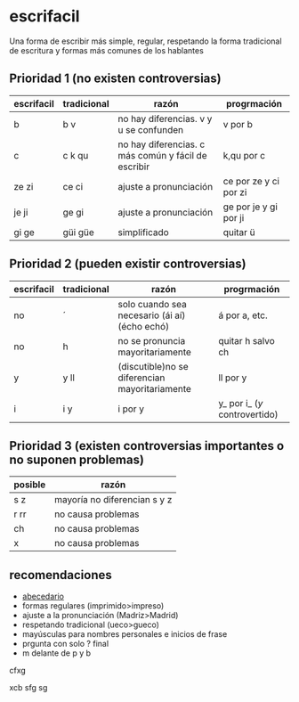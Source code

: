 # escrifacil
Una forma de escribir más simple, regular, respetando la forma tradicional de escritura y formas más comunes de los hablantes

## Prioridad 1 (no existen controversias)

|escrifacil|tradicional|razón|progrmación|
|-|-|-|-|
|b|b v|no hay diferencias. v y u se confunden|v por b|
|c|c k qu|no hay diferencias. c más común y fácil de escribir|k,qu por c|
|ze zi|ce ci|ajuste a pronunciación|ce por ze y ci por zi|
|je ji|ge gi|ajuste a pronunciación|ge por je y gi por ji|
|gi ge|güi güe|simplificado|quitar ü|

## Prioridad 2 (pueden existir controversias)

|escrifacil|tradicional|razón|progrmación|
|-|-|-|-|
|no|´|solo cuando sea necesario (ái aí)(écho echó)|á por a, etc.|
|no|h|no se pronuncia mayoritariamente|quitar h salvo ch|
|y|y ll|(discutible)no se diferencian mayoritariamente|ll por y|
|i|i y|i por y|y_ por i_ (_y_ controvertido)|


## Prioridad 3 (existen controversias importantes o no suponen problemas)

|posible|razón|
|-|-|
|s z|mayoría no diferencian s y z|
|r rr|no causa problemas|
|ch|no causa problemas|
|x|no causa problemas|


## recomendaciones
- [abecedario](abecedario.md)
- formas regulares (imprimido>impreso)
- ajuste a la pronunciación (Madriz>Madrid)
- respetando tradicional (ueco>gueco)
- mayúsculas para nombres personales e inicios de frase
- prgunta con solo ? final
- m delante de p y b

cfxg

xcb  <spam color=red>sfg sg</span>
